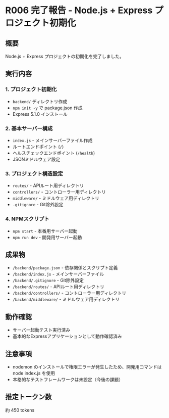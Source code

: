 # R006 完了報告 - Node.js + Express プロジェクト初期化

## 概要
Node.js + Express プロジェクトの初期化を完了しました。

## 実行内容

### 1. プロジェクト初期化
- `backend/` ディレクトリ作成
- `npm init -y` で package.json 作成
- Express 5.1.0 インストール

### 2. 基本サーバー構成
- `index.js` - メインサーバーファイル作成
- ルートエンドポイント (`/`) 
- ヘルスチェックエンドポイント (`/health`)
- JSONミドルウェア設定

### 3. プロジェクト構造設定
- `routes/` - APIルート用ディレクトリ
- `controllers/` - コントローラー用ディレクトリ
- `middleware/` - ミドルウェア用ディレクトリ
- `.gitignore` - Git除外設定

### 4. NPMスクリプト
- `npm start` - 本番用サーバー起動
- `npm run dev` - 開発用サーバー起動

## 成果物
- `/backend/package.json` - 依存関係とスクリプト定義
- `/backend/index.js` - メインサーバーファイル
- `/backend/.gitignore` - Git除外設定
- `/backend/routes/` - APIルート用ディレクトリ
- `/backend/controllers/` - コントローラー用ディレクトリ
- `/backend/middleware/` - ミドルウェア用ディレクトリ

## 動作確認
- サーバー起動テスト実行済み
- 基本的なExpressアプリケーションとして動作確認済み

## 注意事項
- nodemon のインストールで権限エラーが発生したため、開発用コマンドは node index.js を使用
- 本格的なテストフレームワークは未設定（今後の課題）

## 推定トークン数
約 450 tokens